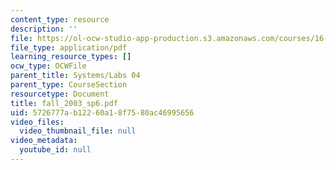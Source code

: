 ```yaml
---
content_type: resource
description: ''
file: https://ol-ocw-studio-app-production.s3.amazonaws.com/courses/16-01-unified-engineering-i-ii-iii-iv-fall-2005-spring-2006/5726777ab12260a18f7580ac46995656_fall_2003_sp6.pdf
file_type: application/pdf
learning_resource_types: []
ocw_type: OCWFile
parent_title: Systems/Labs 04
parent_type: CourseSection
resourcetype: Document
title: fall_2003_sp6.pdf
uid: 5726777a-b122-60a1-8f75-80ac46995656
video_files:
  video_thumbnail_file: null
video_metadata:
  youtube_id: null
---
```

